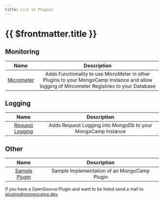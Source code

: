 ```yaml
---
title: List of Plugins
---
```

# {{ $frontmatter.title }}

## Monitoring
|                                  Name                                  |                                                                 Description                                                                  |
|:----------------------------------------------------------------------:|:--------------------------------------------------------------------------------------------------------------------------------------------:|
| [Micrometer](https://github.com/MongoCamp/mongocamp-micrometer-plugin) | Adds Functionality to use MicroMeter in other Plugins to your MongoCamp Instance and allow logging of Mircometer Registries to your Database |

## Logging
|                                      Name                                       |                         Description                          |
|:-------------------------------------------------------------------------------:|:------------------------------------------------------------:|
| [Request Logging](https://github.com/MongoCamp/mongocamp-requestlogging-plugin) | Adds Request Logging into MongoDb to your MongoCamp Instance |

## Other
|                                 Name                                  |                 Description                  |
|:---------------------------------------------------------------------:|:--------------------------------------------:|
| [Sample Plugin](https://github.com/MongoCamp/mongocamp-sample-plugin) | Sample Implementation of an MongoCamp Plugin |

If you have a OpenSource Plugin and want to be listed send a mail to [plugins@mongocamp.dev](mailto:plugins@mongocamp.dev)
